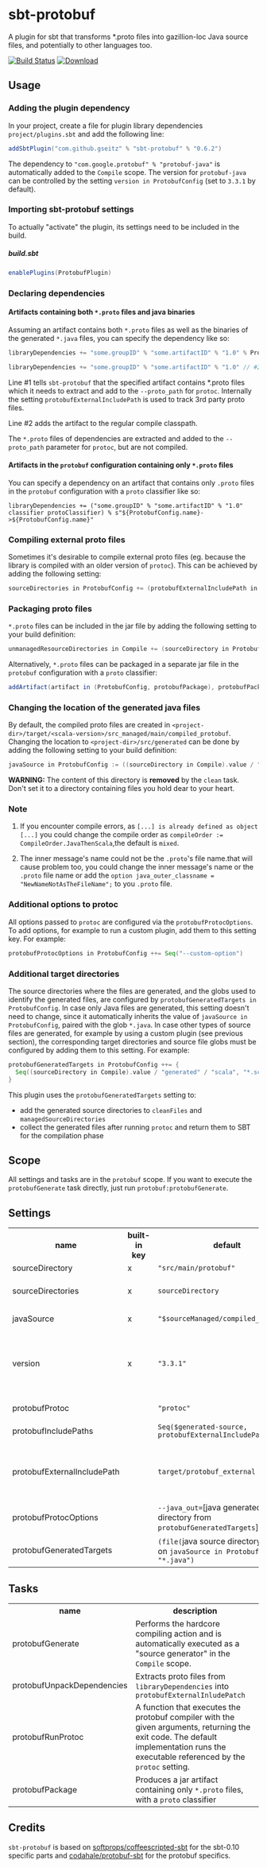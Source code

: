 # sbt-protobuf
A plugin for sbt that transforms *.proto files into gazillion-loc Java source files, and potentially to other languages too.

[![Build Status](https://travis-ci.org/sbt/sbt-protobuf.svg?branch=master)](https://travis-ci.org/sbt/sbt-protobuf)
[ ![Download](https://api.bintray.com/packages/sbt/sbt-plugin-releases/sbt-protobuf/images/download.svg) ](https://bintray.com/sbt/sbt-plugin-releases/sbt-protobuf/_latestVersion)

## Usage

### Adding the plugin dependency
In your project, create a file for plugin library dependencies `project/plugins.sbt` and add the following line:

```scala
addSbtPlugin("com.github.gseitz" % "sbt-protobuf" % "0.6.2")
```

The dependency to `"com.google.protobuf" % "protobuf-java"` is automatically added to the `Compile` scope.
The version for `protobuf-java` can be controlled by the setting `version in ProtobufConfig` (set to `3.3.1` by default).

### Importing sbt-protobuf settings
To actually "activate" the plugin, its settings need to be included in the build.

##### build.sbt

```scala
enablePlugins(ProtobufPlugin)
```


### Declaring dependencies
#### Artifacts containing both `*.proto` files and java binaries
Assuming an artifact contains both `*.proto` files as well as the binaries of the generated `*.java` files, you can specify the dependency like so:

```scala
libraryDependencies += "some.groupID" % "some.artifactID" % "1.0" % ProtobufConfig.name // #1

libraryDependencies += "some.groupID" % "some.artifactID" % "1.0" // #2
```

Line #1 tells `sbt-protobuf` that the specified artifact contains *.proto files which it needs to extract and add to the `--proto_path` for `protoc`.
Internally the setting `protobufExternalIncludePath` is used to track 3rd party proto files.

Line #2 adds the artifact to the regular compile classpath.

The `*.proto` files of dependencies are extracted and added to the `--proto_path` parameter for `protoc`, but are not compiled.

#### Artifacts in the `protobuf` configuration containing only `*.proto` files
You can specify a dependency on an artifact that contains only `.proto` files in the `protobuf` configuration with a `proto` classifier like so:
```
libraryDependencies += ("some.groupID" % "some.artifactID" % "1.0" classifier protoClassifier) % s"${ProtobufConfig.name}->${ProtobufConfig.name}"
```

### Compiling external proto files
Sometimes it's desirable to compile external proto files (eg. because the library is compiled with an older version of `protoc`).
This can be achieved by adding the following setting:

```scala
sourceDirectories in ProtobufConfig += (protobufExternalIncludePath in ProtobufConfig).value
```

### Packaging proto files
`*.proto` files can be included in the jar file by adding the following setting to your build definition:

```scala
unmanagedResourceDirectories in Compile += (sourceDirectory in ProtobufConfig).value
```

Alternatively, `*.proto` files can be packaged in a separate jar file in the `protobuf` configuration with a `proto` classifier:

```scala
addArtifact(artifact in (ProtobufConfig, protobufPackage), protobufPackage in ProtobufConfig)
```

### Changing the location of the generated java files
By default, the compiled proto files are created in `<project-dir>/target/<scala-version>/src_managed/main/compiled_protobuf`. Changing the location to `<project-dir>/src/generated` can be done by adding the following setting to your build definition:

```scala
javaSource in ProtobufConfig := ((sourceDirectory in Compile).value / "generated")
```

**WARNING:** The content of this directory is **removed** by the `clean` task. Don't set it to a directory containing files you hold dear to your heart.

### Note

1. If you encounter compile errors, as ```[...] is already defined as object [...]``` you could change the compile order
as ```compileOrder := CompileOrder.JavaThenScala```,the default is ```mixed```.

2. The inner message's name could not be the ```.proto```'s file name.that will cause problem too, you could change the inner message's name or the ```.proto``` file name or add the ```option java_outer_classname = "NewNameNotAsTheFileName";``` to you ```.proto``` file.

### Additional options to protoc
All options passed to `protoc` are configured via the `protobufProtocOptions`. To add options, for example to run a custom plugin, add them to this setting key. For example:

```scala
protobufProtocOptions in ProtobufConfig ++= Seq("--custom-option")
```

### Additional target directories
The source directories where the files are generated, and the globs used to identify the generated files, are configured by `protobufGeneratedTargets in ProtobufConfig`.
In case only Java files are generated, this setting doesn't need to change, since it automatically inherits the value of `javaSource in ProtobufConfig`, paired with the glob `*.java`.
In case other types of source files are generated, for example by using a custom plugin (see previous section), the corresponding target directories and source file globs must be configured by adding them to this setting. For example:

```scala
protobufGeneratedTargets in ProtobufConfig ++= {
  Seq((sourceDirectory in Compile).value / "generated" / "scala", "*.scala")
}
```

This plugin uses the `protobufGeneratedTargets` setting to:
- add the generated source directories to `cleanFiles` and `managedSourceDirectories`
- collect the generated files after running `protoc` and return them to SBT for the compilation phase

## Scope
All settings and tasks are in the `protobuf` scope. If you want to execute the `protobufGenerate` task directly, just run `protobuf:protobufGenerate`.



## Settings

<table>
<tr><th>name</th><th>built-in key</th><th>default</th><th>description</th></tr>
<tr>
    <td>sourceDirectory</td>
    <td>x</td>
    <td><code>"src/main/protobuf"</code></td>
    <td>Path containing <code>*.proto</code> files.</td>
</tr>
<tr>
    <td>sourceDirectories</td>
    <td>x</td>
    <td><code>sourceDirectory</code></td>
    <td>This setting is used to collect all directories containing <code>*.proto</code> files to compile</td>
</tr>
<tr>
    <td>javaSource</td>
    <td>x</td>
    <td><code>"$sourceManaged/compiled_protobuf"</code></td>
    <td>Path for the generated <code>*.java</code> files.</td>
</tr>
<tr>
    <td>version</td>
    <td>x</td>
    <td><code>"3.3.1"</code></td>
    <td>Which version of the protobuf library should be used. A dependency to <code>"com.google.protobuf" % "protobuf-java" % "$version"</code> is automatically added to <code>libraryDependencies</td>
</tr>
<tr>
    <td>protobufProtoc</td>
    <td></td>
    <td><code>"protoc"</code></td>
    <td>The path to the 'protoc' executable.</td>
</tr>
<tr>
    <td>protobufIncludePaths</td>
    <td></td>
    <td><code>Seq($generated-source, protobufExternalIncludePath)</code></td>
    <td>The path for additional <code>*.proto</code> files.</td>
</tr>
<tr>
    <td>protobufExternalIncludePath</td>
    <td></td>
    <td><code>target/protobuf_external</code></td>
    <td>The path to which <code>protobuf:libraryDependencies</code> are extracted and which is used as <code>protobuf:protobufIncludePath</code> for <code>protoc</code></td>
</tr>
<tr>
    <td>protobufProtocOptions</td>
    <td></td>
    <td><code>--java_out=</code>[java generated source directory from <code>protobufGeneratedTargets</code>]</td>
    <td>the list of options passed to the <code>protoc</code> binary</td>
</tr>
<tr>
    <td>protobufGeneratedTargets</td>
    <td></td>
    <td><code>(file(</code>java source directory based on <code>javaSource in ProtobufConfig</code>), <code>"*.java")</code></td>
    <td>the list of target directories and source file globs for the generated files</td>
</tr>
</table>

## Tasks

<table>
<tr>
  <th>name</th>
  <th>description</th>
</tr>
<tr>
  <td>protobufGenerate</td>
  <td>Performs the hardcore compiling action and is automatically executed as a "source generator" in the <code>Compile</code> scope.</td>
</tr>
<tr>
  <td>protobufUnpackDependencies</td>
  <td>Extracts proto files from <code>libraryDependencies</code> into <code>protobufExternalInludePatch</code></td>
</tr>
<tr>
  <td>protobufRunProtoc</td>
  <td>A function that executes the protobuf compiler with the given arguments,
    returning the exit code. The default implementation runs the executable referenced by the <code>protoc</code> setting.</td>
</tr>
<tr>
  <td>protobufPackage</td>
  <td>Produces a jar artifact containing only <code>*.proto</code> files, with a <code>proto</code> classifier</td>
</tr>

</table>

## Credits
`sbt-protobuf` is based on [softprops/coffeescripted-sbt](https://github.com/softprops/coffeescripted-sbt) for the sbt-0.10 specific parts and [codahale/protobuf-sbt](https://github.com/codahale/protobuf-sbt) for the protobuf specifics.
